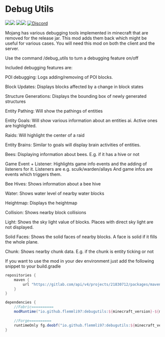 # Debug Utils 
[![](http://cf.way2muchnoise.eu/full_783008_Forge_%20.svg)![](http://cf.way2muchnoise.eu/versions/783008.svg)](https://www.curseforge.com/minecraft/mc-mods/debug-utils) [![](http://cf.way2muchnoise.eu/full_783010_Fabric_%20.svg)![](http://cf.way2muchnoise.eu/versions/783010.svg)](https://www.curseforge.com/minecraft/mc-mods/debug-utils-fabric) [![Discord](https://img.shields.io/discord/790631506313478155?color=0a48c4&label=discord)](https://discord.gg/8Cx26tfWNs)

Mojang has various debugging tools implemented in minecraft that are removed for the release jar.
This mod adds them back which might be useful for various cases. You will need this mod on both the client and the server.

Use the command /debug_utils <feature> to turn a debugging feature on/off

Included debugging features are:

POI debugging: Logs adding/removing of POI blocks.

Block Updates: Displays blocks affected by a change in block states

Structure Generations: Displays the bounding box of newly generated structures

Entity Pathing: Will show the pathings of entities

Entity Goals: Will show various information about an entities ai. Active ones are highlighted.

Raids: Will highlight the center of a raid

Entity Brains: Similar to goals will display brain activities of entities.

Bees: Displaying information about bees. E.g. if it has a hive or not

Game Event + Listener: Highlights game info events and the adding of listeners for it. 
Listeners are e.g. sculk/warden/allays
And game infos are events which triggers them.

Bee Hives: Shows information about a bee hive

Water: Shows water level of nearby water blocks

Heightmap: Displays the heightmap

Collision: Shows nearby block collisions

Light: Shows the sky light value of blocks. Places with direct sky light are not displayed.

Solid Faces: Shows the solid faces of nearby blocks. A face is solid if it fills the whole plane.

Chunk: Shows nearby chunk data. E.g. if the chunk is entity ticking or not

If you want to use the mod in your dev environment just add the following snippet to your build.gradle

```gradle
repositories {
    maven {
        url "https://gitlab.com/api/v4/projects/21830712/packages/maven"
    }
}

dependencies {    
    //Fabric==========    
    modRuntime("io.github.flemmli97:debugutils:${minecraft_version}-${mod_version}-fabric")
    
    //Forge==========    
    runtimeOnly fg.deobf("io.github.flemmli97:debugutils:${minecraft_version}-${mod_version}-forge")
}
```
